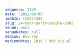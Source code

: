```yaml
---
sequence: 1139
date: '2021-08-05'
imdbId: tt0274309
slug: 24-hour-party-people-2002
venue: null
venueNotes: null
medium: Blu-ray
mediumNotes: 2019 | MVD Visual
---
```


